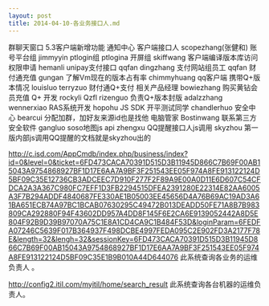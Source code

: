 ```yaml
---
layout: post
title: 2014-04-10-各业务接口人.md
---
```


群聊天窗口 5.3客户端新增功能 通知中心 客户端接口人 scopezhang(张健和)
账号平台组   jimmyyin
ptlogin组        ptlogina
开屏组            skiffwang
客户端编译版本库访问权限申请        hemanli
unipay支付接口            qqfan        dingzhang
支付网站组员工           qqfan
财付通充值       gungan
了解Vm现在的版本占有率          chimmyhuang
qq客户端 携带Q+版本情况      louisluo  terryzuo
财付通Q+支付 相关产品经理       bowiezhang
购买黄钻会员充值 Q+  开发  rockyli
Qzfl                                          rizenguo
负责Q+版本封版    adalzzhang    wennerxiao
RAS系统开发         hopohu
JS SDK 开平测试同学    chandlerhuo
安全中心     bearcui    分配加群，加好友来源id也是找他
电脑管家    Bostinwang
联系第三方安全软件   gangluo
soso地图js api zhengxu
QQ提醒接口人js调用  skyzhou 第一版内部js调用QQ提醒的文档就是skyzhou出的

http://c.isd.com/AppCmdb/index.php/business/index?id=0&level=0&ticket=6FD473CACA70391D515D3B11945D866C7B69F00AB15043A9754868927BF1D17E6AA7A9BF3F251543EE05F974A8FE913122124D5BF09C35E12736CB3ADCEEC7D910F277F2F89A9E00A0D11E6D607C54CFDCA2A3A367C980FC7EFF1D3FB2294515DFEA2391280E22314E82AA6005A3F7B294ADDF4840687FE330AE1B05003EE45656D4A76B69AC19AD3A61BA651ECB74A97BC1BCAB07630295C49472B013DEADD50FE71A8B7B983809CA292880F94F43602DD957A4DD8F145F6E2CA6E9139052442A8D5E804F92B9D39B97070A75C1E8A1CD4CA9C1B484F53D&loginParam=6FEDFA07246C5639F017B364937F498DCBE4997FEDA095C2E902FD3A2177F78E&length=32&lengh=32&sessionKey=6FD473CACA70391D515D3B11945D866C7B69F00AB15043A9754868927BF1D17E6AA7A9BF3F251543EE05F974A8FE913122124D5BF09C35E1B9B010A44D644076
此系统查询各业务的运维负责人 。

http://config2.itil.com/myitil/home/search_result  此系统查询各台机器的运维负责人。
